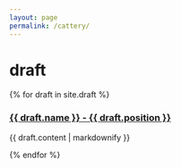 ```yaml
---
layout: page
permalink: /cattery/
---
```

# draft

{% for draft in site.draft %}
  <h3>
    <a href="{{ draft.url }}">
      {{ draft.name }} - {{ draft.position }}
    </a>
  </h3>
  <p>{{ draft.content | markdownify }}</p>
{% endfor %}

